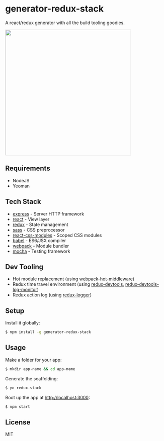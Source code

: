 # generator-redux-stack

A react/redux generator with all the build tooling goodies.

<img src='https://www.dropbox.com/s/r3q2da52xbihpyq/octopus.jpg?raw=1' width='400px'>

## Requirements

+ NodeJS
+ Yeoman

## Tech Stack

* [express](http://expressjs.com/) - Server HTTP framework
* [react](https://facebook.github.io/react/) - View layer
* [redux](https://github.com/reactjs/redux) - State management
* [sass](http://sass-lang.com/) - CSS preprocessor
* [react-css-modules](https://github.com/gajus/react-css-modules) - Scoped CSS modules
* [babel](https://babeljs.io/) - ES6/JSX compiler
* [webpack](https://webpack.github.io/) - Module bundler
* [mocha](https://mochajs.org/) - Testing framework

## Dev Tooling

* Hot module replacement (using [webpack-hot-middleware](https://github.com/glenjamin/webpack-hot-middleware))
* Redux time travel environment (using [redux-devtools](https://github.com/gaearon/redux-devtools), [redux-devtools-log-monitor](https://github.com/gaearon/redux-devtools-log-monitor))
* Redux action log (using [redux-logger](https://github.com/evgenyrodionov/redux-logger))

## Setup

Install it globally:

```sh
$ npm install -g generator-redux-stack
```

## Usage

Make a folder for your app:

```sh
$ mkdir app-name && cd app-name
```

Generate the scaffolding:

```sh
$ yo redux-stack
```

Boot up the app at [http://localhost:3000](http://localhost:3000):

```sh
$ npm start
```

## License

MIT
